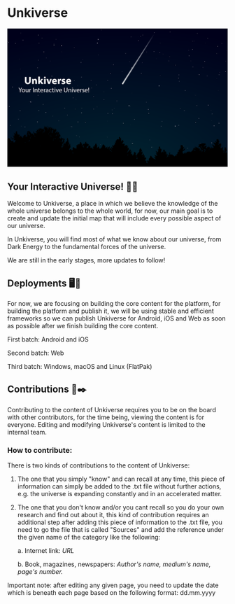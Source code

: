 
# Unkiverse

<p align="center"> 
  <img src="https://github.com/Unkiverse/Unkiverse/blob/main/Assets/Background.png" width="auto" height="auto" />


## Your Interactive Universe! 🌠🔭
  
Welcome to Unkiverse, a place in which we believe the knowledge of the whole universe belongs to the whole world, 
for now, our main goal is to create and update the initial map that will include every possible aspect of
our universe. 

In Unkiverse, you will find most of what we know about our universe, from Dark Energy to the fundamental forces
of the universe.


We are still in the early stages, more updates to follow!
  
  
  
  
## Deployments 🖥️📱
 
For now, we are focusing on building the core content for the platform, for building the platform and publish it, 
we will be using stable and efficient frameworks so we can publish Unkiverse for Android, iOS and Web as soon 
as possible after we finish building the core content.
  
First batch: Android and iOS

Second batch: Web

Third batch: Windows, macOS and Linux (FlatPak)

  
  
  
## Contributions 📖✒️

Contributing to the content of Unkiverse requires you to be on the board with other contributors, for the time being, 
viewing the content is for everyone. Editing and modifying Unkiverse's content is limited to the internal team.
  
 
  
### How to contribute:
  

There is two kinds of contributions to the content of Unkiverse:

1) The one that you simply "know" and can recall at any time, this piece of information can simply be added 
to the .txt file without further actions, e.g. the universe is expanding constantly and in an accelerated matter.

2) The one that you don't know and/or you cant recall so you do your own research and find out about it, 
this kind of contribution requires an additional step after adding this piece of information to the .txt file, 
you need to go the file that is called "Sources" and add the reference
under the given name of the category like the following:


    a. Internet link: *URL* 

    b. Book, magazines, newspapers: *Author's name, medium's name, page's number.*
  


Important note: after editing any given page, you need to update the date which is beneath each 
page based on the following format: dd.mm.yyyy
